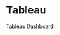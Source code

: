 # Tableau

[Tableau Dashboard](https://public.tableau.com/views/FinalProject-Acquisitions/Dashboard1?:language=en&:display_count=y&publish=yes&:origin=viz_share_link)
